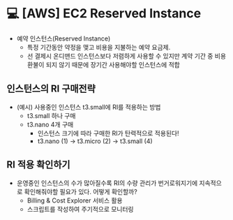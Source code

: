 💻 [AWS] EC2 Reserved Instance
==============================

* 예약 인스턴스(Reserved Instance)
    * 특정 기간동안 약정을 맺고 비용을 지불하는 예약 요금제.
    * 선 결제시 온디맨드 인스턴스보다 저렴하게 사용할 수 있지만 계약 기간 중 비용 환불이 되지 않기 때문에 장기간 사용해야할 인스턴스에 적합

## 인스턴스의 RI 구매전략
* (예시) 사용중인 인스턴스 t3.small에 RI를 적용하는 방법
  * t3.small 하나 구매
  * t3.nano 4개 구매
    * 인스턴스 크기에 따라 구매한 RI가 탄력적으로 적용된다!
    * t3.nano (1) -> t3.micro (2) -> t3.small (4)

## RI 적용 확인하기
* 운영중인 인스턴스의 수가 많아질수록 RI의 수량 관리가 번거로워지기에 지속적으로 확인해줘야할 필요가 있다. 어떻게 확인할까?
  * Billing & Cost Explorer 서비스 활용
  * 스크립트를 작성하여 주기적으로 모니터링